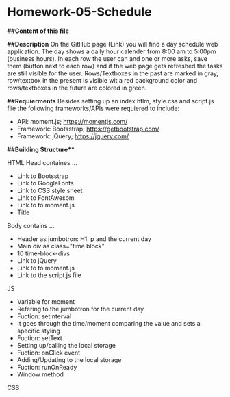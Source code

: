 # Homework-05-Schedule

**##Content of this file**

**##Description**
On the GitHub page (Link) you will find a day schedule web application. The day shows a daily hour calender from 8:00 am to 5:00pm (business hours). In each row the user can and one or more asks, save them (button next to each row) and if the web page gets refreshed the tasks are still visible for the user. Rows/Textboxes in the past are marked in gray, row/textbox in the present is visible wit a red background color and rows/textboxes in the future are colored in green.

**##Requierments**
Besides setting up an index.htlm, style.css and script.js file the following frameworks/APIs were requiered to include:

- API: moment.js; https://momentjs.com/
- Framework: Bootsstrap; https://getbootstrap.com/
- Framework: jQuery; https://jquery.com/

**##Building Structure\*\***

HTML
Head containes ...

- Link to Bootsstrap
- Link to GoogleFonts
- Link to CSS style sheet
- Link to FontAwesom
- Link to to moment.js
- Title

Body contains ...

- Header as jumbotron: H1, p and the current day
- Main div as class="time block"
- 10 time-block-divs
- Link to jQuery
- Link to to moment.js
- Link to the script.js file

JS

- Variable for moment
- Refering to the jumbotron for the current day
- Fuction: setInterval
- It goes through the time/moment comparing the value and sets a specific styling
- Fuction: setText
- Setting up/calling the local storage
- Fuction: onClick event
- Adding/Updating to the local storage
- Fuction: runOnReady
- Window method

CSS
